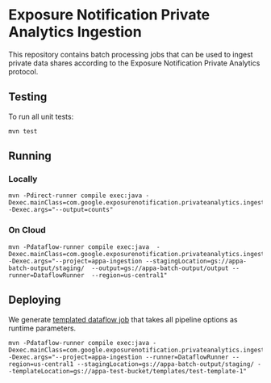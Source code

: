 # Exposure Notification Private Analytics Ingestion

This repository contains batch processing jobs that can be used to ingest
private data shares according to the Exposure Notification Private Analytics
protocol.

## Testing

To run all unit tests:

```shell script
mvn test
```

## Running

### Locally

```shell script
mvn -Pdirect-runner compile exec:java -Dexec.mainClass=com.google.exposurenotification.privateanalytics.ingestion.IngestionPipeline -Dexec.args="--output=counts"
```

### On Cloud

```shell script
mvn -Pdataflow-runner compile exec:java  -Dexec.mainClass=com.google.exposurenotification.privateanalytics.ingestion.IngestionPipeline  -Dexec.args="--project=appa-ingestion --stagingLocation=gs://appa-batch-output/staging/  --output=gs://appa-batch-output/output --runner=DataflowRunner  --region=us-central1"
```

## Deploying

We generate [templated dataflow job](https://cloud.google.com/dataflow/docs/guides/templates/overview#templated-dataflow-jobs)
that takes all pipeline options as runtime parameters.

```shell script
mvn -Pdataflow-runner compile exec:java -Dexec.mainClass=com.google.exposurenotification.privateanalytics.ingestion.IngestionPipeline -Dexec.args="--project=appa-ingestion --runner=DataflowRunner --region=us-central1 --stagingLocation=gs://appa-batch-output/staging/ --templateLocation=gs://appa-test-bucket/templates/test-template-1"
```
